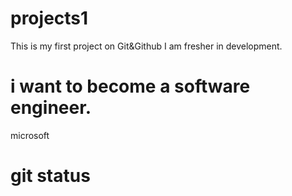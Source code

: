 # projects1
This is my first project on Git&amp;Github
I am fresher in development.
# i want to become a software engineer.
 microsoft
 # git status
